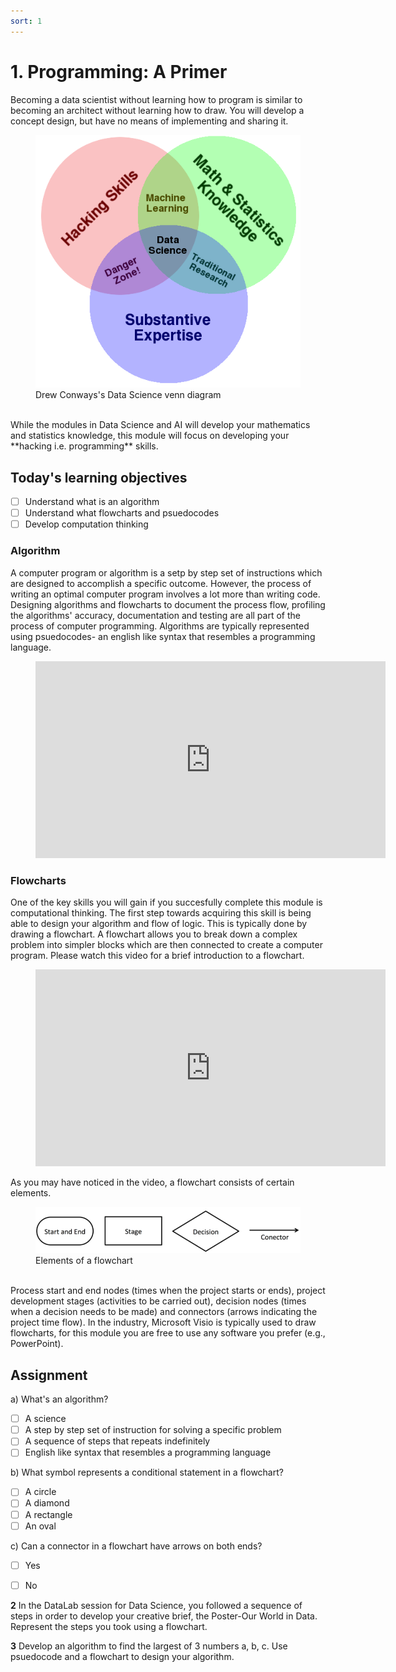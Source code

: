 ```yaml
---
sort: 1
---
```


# 1. Programming: A Primer

Becoming a data scientist without learning how to program is similar to becoming
an architect without learning how to draw. You will develop a concept design,
but have no means of implementing and sharing it.

<figure>
    <img src=".\assets\Data_Science_VD.png" />
    <figcaption>Drew Conways's Data Science venn diagram</figcaption>
</figure>
<br>
While the modules in Data Science and AI will develop your mathematics and statistics knowledge,
this module will focus on developing your **hacking i.e. programming** skills.

## Today's learning objectives
- [ ] Understand what is an algorithm
- [ ] Understand what flowcharts and psuedocodes
- [ ] Develop computation thinking

### Algorithm
A computer program or algorithm is a setp by step set of instructions which are designed to accomplish a specific outcome. However, the process of writing an optimal computer program involves a lot more than writing code. Designing algorithms and flowcharts to document the process flow, profiling the algorithms' accuracy, documentation and testing are all part of the process of computer programming. Algorithms are typically represented using psuedocodes- an english like syntax that resembles a programming language.


<!-- blank line -->
<figure class="video_container">
<iframe width="560" height="315" src="https://www.youtube.com/embed/6hfOvs8pY1k" title="YouTube video player" frameborder="0" allow="accelerometer; autoplay; clipboard-write; encrypted-media; gyroscope; picture-in-picture" allowfullscreen></iframe>
</figure>
<!-- blank line -->

### Flowcharts
One of the key skills you will gain if you succesfully complete this module is computational thinking. The first step towards acquiring this skill is being able to design your algorithm and flow of logic. This is typically done by drawing a flowchart. A flowchart allows you to break down a complex problem into simpler blocks which are then connected to create a computer program. Please watch this video for a brief introduction to a flowchart.

<!-- blank line -->
<figure class="video_container">
<iframe width="560" height="315" src="https://www.youtube.com/embed/uCNliFuKG8I" title="YouTube video player" frameborder="0" allow="accelerometer; autoplay; clipboard-write; encrypted-media; gyroscope; picture-in-picture" allowfullscreen></iframe>
</figure>
<!-- blank line -->

As you may have noticed in the video, a flowchart consists of certain elements.

<figure>
    <img src=".\assets\flowchart.PNG" />
    <figcaption>Elements of a flowchart</figcaption>
</figure>
<br>
Process start and end nodes (times when the project starts or ends), project development stages (activities to be carried out), decision nodes (times when a decision needs to be made) and connectors (arrows indicating the project time flow). In the industry, Microsoft Visio is typically used to draw flowcharts, for this module you are free to use any software you prefer (e.g., PowerPoint).

## Assignment

a) What's an algorithm?
- [ ] A science
- [ ] A step by step set of instruction for solving a specific problem
- [ ] A sequence of steps that repeats indefinitely
- [ ] English like syntax that resembles a programming language

b) What symbol represents a conditional statement in a flowchart?
- [ ] A circle
- [ ] A diamond
- [ ] A rectangle
- [ ] An oval

c) Can a connector in a flowchart have arrows on both ends?
- [ ] Yes
- [ ] No


**2** In the DataLab session for Data Science, you followed a sequence of steps in order to develop your creative brief, the Poster-Our World in Data. Represent the steps you took using a flowchart.

**3** Develop an algorithm to find the largest of 3 numbers a, b, c. Use psuedocode and a flowchart to design your algorithm.
